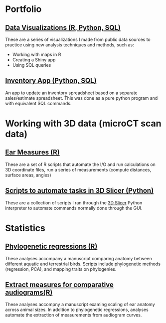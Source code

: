 # Portfolio

## [Data Visualizations (R, Python, SQL)](https://github.com/jzeyl/Data-visualizations)
These are a series of visualizations I made from public data sources to practice using new analysis techniques and methods, such as:  
  * Working with maps in R    
  * Creating a Shiny app  
  * Using SQL queries
  
 ## [Inventory App (Python, SQL)](https://github.com/jzeyl/Inventory-app)
 An app to update an inventory spreadsheet based on a separate sales/estimate spreadsheet. This was done as a pure python program and with equivalent SQL commands.

# Working with 3D data (microCT scan data)
## [Ear Measures (R)](https://github.com/jzeyl/Ear-Measures)
These are a set of R scripts that automate the I/O and run calculations on 3D coordinate files, run a series of measurements (compute distances, surface areas, angles)
## [Scripts to automate tasks in 3D Slicer (Python)](https://github.com/jzeyl/3D-Slicer-Scripts)
These are a collection of scripts I ran through the [3D Slicer](https://www.slicer.org/) Python interpreter to automate commands normally done through the GUI. 

# Statistics
## [Phylogenetic regressions (R)](https://github.com/jzeyl/A-T-Statistics)  
These analyses accompany a manuscript comparing anatomy between different aquatic and terrestrial birds. Scripts include phylogenetic methods (regression, PCA), and mapping traits on phylogenies.
## [Extract measures for comparative audiograms(R)](https://github.com/jzeyl/Scaling_2021)
These analyses accompny a manuscript examing scaling of ear anatomy across animal sizes. In addition to phylogenetic regressions, analyses automate the extraction of measurements from audiogram curves.
